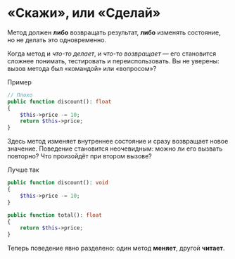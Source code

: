 # «Cкажи», или «Cделай»

Метод должен **либо** возвращать результат, **либо** изменять состояние, но не делать это одновременно.

Когда метод и *что-то делает*, и *что-то возвращает* — его становится сложнее понимать, тестировать и переиспользовать.
Вы не уверены: вызов метода был «командой» или «вопросом»?

Пример

```php
// Плохо
public function discount(): float
{
    $this->price -= 10;
    return $this->price;
}
```

Здесь метод изменяет внутреннее состояние и сразу возвращает новое значение.
Поведение становится неочевидным: можно ли его вызвать повторно? Что произойдёт при втором вызове?

Лучше так

```php
public function discount(): void
{
    $this->price -= 10;
}

public function total(): float
{
    return $this->price;
}
```

Теперь поведение явно разделено: один метод **меняет**, другой **читает**.
